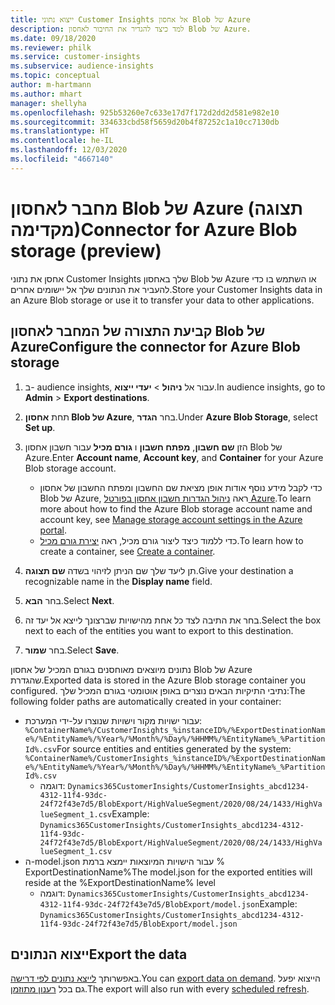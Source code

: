 ```yaml
---
title: ייצוא נתוני Customer Insights אל אחסון Blob של Azure
description: למד כיצד להגדיר את החיבור לאחסון Blob של Azure.
ms.date: 09/18/2020
ms.reviewer: philk
ms.service: customer-insights
ms.subservice: audience-insights
ms.topic: conceptual
author: m-hartmann
ms.author: mhart
manager: shellyha
ms.openlocfilehash: 925b53260e7c633e17d7f172d2dd2d581e982e10
ms.sourcegitcommit: 334633cbd58f5659d20b4f87252c1a10cc7130db
ms.translationtype: HT
ms.contentlocale: he-IL
ms.lasthandoff: 12/03/2020
ms.locfileid: "4667140"
---
```

# <a name="connector-for-azure-blob-storage-preview"></a><span data-ttu-id="a0dff-103">מחבר לאחסון Blob של Azure (תצוגה מקדימה)</span><span class="sxs-lookup"><span data-stu-id="a0dff-103">Connector for Azure Blob storage (preview)</span></span>

<span data-ttu-id="a0dff-104">אחסן את נתוני Customer Insights שלך באחסון Blob של Azure או השתמש בו כדי להעביר את הנתונים שלך אל יישומים אחרים.</span><span class="sxs-lookup"><span data-stu-id="a0dff-104">Store your Customer Insights data in an Azure Blob storage or use it to transfer your data to other applications.</span></span>

## <a name="configure-the-connector-for-azure-blob-storage"></a><span data-ttu-id="a0dff-105">קביעת התצורה של המחבר לאחסון Blob של Azure</span><span class="sxs-lookup"><span data-stu-id="a0dff-105">Configure the connector for Azure Blob storage</span></span>

1. <span data-ttu-id="a0dff-106">ב- audience insights, עבור אל **ניהול** > **יעדי ייצוא**.</span><span class="sxs-lookup"><span data-stu-id="a0dff-106">In audience insights, go to **Admin** > **Export destinations**.</span></span>

1. <span data-ttu-id="a0dff-107">תחת **אחסון Blob של Azure**, בחר **הגדר**.</span><span class="sxs-lookup"><span data-stu-id="a0dff-107">Under **Azure Blob Storage**, select **Set up**.</span></span>

1. <span data-ttu-id="a0dff-108">הזן **שם חשבון**, **מפתח חשבון** ו **גורם מכיל** עבור חשבון אחסון Blob של Azure.</span><span class="sxs-lookup"><span data-stu-id="a0dff-108">Enter **Account name**, **Account key**, and **Container** for your Azure Blob storage account.</span></span>
    - <span data-ttu-id="a0dff-109">כדי לקבל מידע נוסף אודות אופן מציאת שם החשבון ומפתח החשבון של אחסון Blob של Azure, ראה [ניהול הגדרות חשבון אחסון בפורטל Azure](https://docs.microsoft.com/azure/storage/common/storage-account-manage).</span><span class="sxs-lookup"><span data-stu-id="a0dff-109">To learn more about how to find the Azure Blob storage account name and account key, see [Manage storage account settings in the Azure portal](https://docs.microsoft.com/azure/storage/common/storage-account-manage).</span></span>
    - <span data-ttu-id="a0dff-110">כדי ללמוד כיצד ליצור גורם מכיל, ראה [יצירת גורם מכיל](https://docs.microsoft.com/azure/storage/blobs/storage-quickstart-blobs-portal#create-a-container).</span><span class="sxs-lookup"><span data-stu-id="a0dff-110">To learn how to create a container, see [Create a container](https://docs.microsoft.com/azure/storage/blobs/storage-quickstart-blobs-portal#create-a-container).</span></span>

1. <span data-ttu-id="a0dff-111">תן ליעד שלך שם הניתן לזיהוי בשדה **שם תצוגה**.</span><span class="sxs-lookup"><span data-stu-id="a0dff-111">Give your destination a recognizable name in the **Display name** field.</span></span>

1. <span data-ttu-id="a0dff-112">בחר **הבא**.</span><span class="sxs-lookup"><span data-stu-id="a0dff-112">Select **Next**.</span></span>

1. <span data-ttu-id="a0dff-113">בחר את התיבה לצד כל אחת מהישויות שברצונך לייצא אל יעד זה.</span><span class="sxs-lookup"><span data-stu-id="a0dff-113">Select the box next to each of the entities you want to export to this destination.</span></span>

1. <span data-ttu-id="a0dff-114">בחר **שמור**.</span><span class="sxs-lookup"><span data-stu-id="a0dff-114">Select **Save**.</span></span>

<span data-ttu-id="a0dff-115">נתונים מיוצאים מאוחסנים בגורם המכיל של אחסון Blob של Azure שהגדרת.</span><span class="sxs-lookup"><span data-stu-id="a0dff-115">Exported data is stored in the Azure Blob storage container you configured.</span></span> <span data-ttu-id="a0dff-116">נתיבי התיקיות הבאים נוצרים באופן אוטומטי בגורם המכיל שלך:</span><span class="sxs-lookup"><span data-stu-id="a0dff-116">The following folder paths are automatically created in your container:</span></span>

- <span data-ttu-id="a0dff-117">עבור ישויות מקור וישויות שנוצרו על-ידי המערכת: `%ContainerName%/CustomerInsights_%instanceID%/%ExportDestinationName%/%EntityName%/%Year%/%Month%/%Day%/%HHMM%/%EntityName%_%PartitionId%.csv`</span><span class="sxs-lookup"><span data-stu-id="a0dff-117">For source entities and entities generated by the system: `%ContainerName%/CustomerInsights_%instanceID%/%ExportDestinationName%/%EntityName%/%Year%/%Month%/%Day%/%HHMM%/%EntityName%_%PartitionId%.csv`</span></span>
  - <span data-ttu-id="a0dff-118">דוגמה: `Dynamics365CustomerInsights/CustomerInsights_abcd1234-4312-11f4-93dc-24f72f43e7d5/BlobExport/HighValueSegment/2020/08/24/1433/HighValueSegment_1.csv`</span><span class="sxs-lookup"><span data-stu-id="a0dff-118">Example: `Dynamics365CustomerInsights/CustomerInsights_abcd1234-4312-11f4-93dc-24f72f43e7d5/BlobExport/HighValueSegment/2020/08/24/1433/HighValueSegment_1.csv`</span></span>
- <span data-ttu-id="a0dff-119">ה-model.json עבור הישויות המיוצאות יימצא ברמת % ExportDestinationName%</span><span class="sxs-lookup"><span data-stu-id="a0dff-119">The model.json for the exported entities will reside at the %ExportDestinationName% level</span></span>
  - <span data-ttu-id="a0dff-120">דוגמה: `Dynamics365CustomerInsights/CustomerInsights_abcd1234-4312-11f4-93dc-24f72f43e7d5/BlobExport/model.json`</span><span class="sxs-lookup"><span data-stu-id="a0dff-120">Example: `Dynamics365CustomerInsights/CustomerInsights_abcd1234-4312-11f4-93dc-24f72f43e7d5/BlobExport/model.json`</span></span>

## <a name="export-the-data"></a><span data-ttu-id="a0dff-121">ייצוא הנתונים</span><span class="sxs-lookup"><span data-stu-id="a0dff-121">Export the data</span></span>

<span data-ttu-id="a0dff-122">באפשרותך [לייצא נתונים לפי דרישה](/export-destinations.md#export-data-on-demand).</span><span class="sxs-lookup"><span data-stu-id="a0dff-122">You can [export data on demand](/export-destinations.md#export-data-on-demand).</span></span> <span data-ttu-id="a0dff-123">הייצוא יפעל גם בכל [רענון מתוזמן](system.md#schedule-tab).</span><span class="sxs-lookup"><span data-stu-id="a0dff-123">The export will also run with every [scheduled refresh](system.md#schedule-tab).</span></span>
